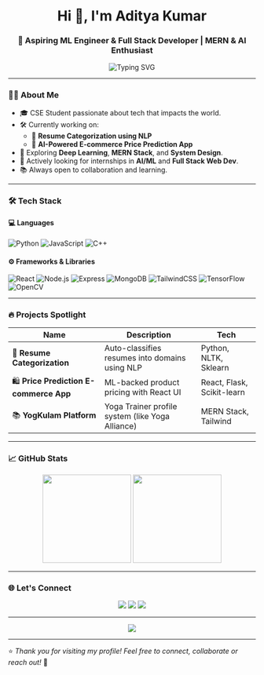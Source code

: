 <h1 align="center">Hi 👋, I'm Aditya Kumar</h1>
<h3 align="center">🚀 Aspiring ML Engineer & Full Stack Developer | MERN & AI Enthusiast</h3>

<p align="center">
   <img src="https://readme-typing-svg.demolab.com?font=Fira+Code&weight=500&pause=1000&center=true&vCenter=true&multiline=true&width=500&height=80&lines=Welcome+to+my+GitHub!;I+love+solving+real-world+problems.;Building+projects+with+React+%26+ML+🚀" alt="Typing SVG" />
</p>

---

### 🧑‍💻 About Me

- 🎓 CSE Student passionate about tech that impacts the world.
- 🛠️ Currently working on:
  - 🎯 **Resume Categorization using NLP**
  - 🛒 **AI-Powered E-commerce Price Prediction App**
- 🌱 Exploring **Deep Learning**, **MERN Stack**, and **System Design**.
- 🤝 Actively looking for internships in **AI/ML** and **Full Stack Web Dev**.
- 📚 Always open to collaboration and learning.

---

### 🛠️ Tech Stack

#### 💻 Languages
![Python](https://img.shields.io/badge/-Python-3776AB?logo=python&logoColor=white)
![JavaScript](https://img.shields.io/badge/-JavaScript-F7DF1E?logo=javascript&logoColor=black)
![C++](https://img.shields.io/badge/-C++-00599C?logo=c%2B%2B&logoColor=white)

#### ⚙️ Frameworks & Libraries
![React](https://img.shields.io/badge/-React-61DAFB?logo=react&logoColor=black)
![Node.js](https://img.shields.io/badge/-Node.js-339933?logo=node.js&logoColor=white)
![Express](https://img.shields.io/badge/-Express.js-000000?logo=express&logoColor=white)
![MongoDB](https://img.shields.io/badge/-MongoDB-47A248?logo=mongodb&logoColor=white)
![TailwindCSS](https://img.shields.io/badge/-Tailwind_CSS-38B2AC?logo=tailwind-css&logoColor=white)
![TensorFlow](https://img.shields.io/badge/-TensorFlow-FF6F00?logo=tensorflow&logoColor=white)
![OpenCV](https://img.shields.io/badge/-OpenCV-5C3EE8?logo=opencv&logoColor=white)

---

### 🔥 Projects Spotlight

| Name | Description | Tech |
|------|-------------|------|
| 🧠 **Resume Categorization** | Auto-classifies resumes into domains using NLP | Python, NLTK, Sklearn |
| 🛍️ **Price Prediction E-commerce App** | ML-backed product pricing with React UI | React, Flask, Scikit-learn |
| 📚 **YogKulam Platform** | Yoga Trainer profile system (like Yoga Alliance) | MERN Stack, Tailwind |

---

### 📈 GitHub Stats

<p align="center">
  <img src="https://github-readme-stats.vercel.app/api?username=adityakumar0009&show_icons=true&theme=tokyonight" height="180" />
  <img src="https://github-readme-streak-stats.herokuapp.com/?user=adityakumar0009&theme=tokyonight" height="180" />
</p>

---

### 🌐 Let's Connect

<p align="center">
  <a href="https://www.linkedin.com/in/adityakumar09/" target="_blank"><img src="https://img.shields.io/badge/-LinkedIn-0077B5?logo=linkedin&logoColor=white" /></a>
  <a href="mailto:adityakumar0009@gmail.com"><img src="https://img.shields.io/badge/-Gmail-D14836?logo=gmail&logoColor=white" /></a>
  <a href="https://github.com/adityakumar0009"><img src="https://img.shields.io/badge/-GitHub-181717?logo=github&logoColor=white" /></a>
</p>

---

<p align="center">
  <img src="https://quotes-github-readme.vercel.app/api?type=horizontal&theme=tokyonight" />
</p>

---

⭐️ *Thank you for visiting my profile! Feel free to connect, collaborate or reach out!* 🚀
